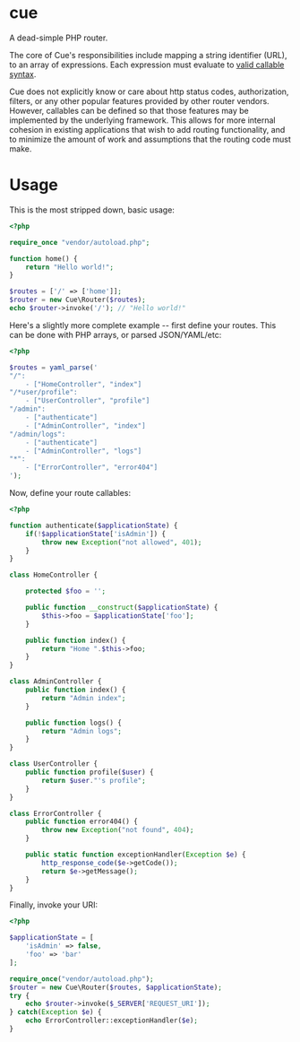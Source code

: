 cue
===

A dead-simple PHP router.

The core of Cue's responsibilities include mapping a string identifier (URL), to an array of expressions.
Each expression must evaluate to [valid callable syntax](http://www.php.net/manual/en/language.types.callable.php).

Cue does not explicitly know or care about http status codes, authorization, filters, or any other popular features
provided by other router vendors. However, callables can be defined so that those features may be implemented by the
underlying framework. This allows for more internal cohesion in existing applications that wish to add routing
functionality, and to minimize the amount of work and assumptions that the routing code must make.

Usage
=====

This is the most stripped down, basic usage:

```php
<?php

require_once "vendor/autoload.php";

function home() {
    return "Hello world!";
}

$routes = ['/' => ['home']];
$router = new Cue\Router($routes);
echo $router->invoke('/'); // "Hello world!"
```

Here's a slightly more complete example -- first define your routes. This can be done with PHP arrays, or parsed JSON/YAML/etc:

```php
<?php

$routes = yaml_parse('
"/":
    - ["HomeController", "index"]
"/*user/profile":
    - ["UserController", "profile"]
"/admin":
    - ["authenticate"]
    - ["AdminController", "index"]
"/admin/logs":
    - ["authenticate"]
    - ["AdminController", "logs"]
"*":
    - ["ErrorController", "error404"]
');
```

Now, define your route callables:

```php
<?php

function authenticate($applicationState) {
    if(!$applicationState['isAdmin']) {
        throw new Exception("not allowed", 401);
    }
}

class HomeController {

    protected $foo = '';

    public function __construct($applicationState) {
        $this->foo = $applicationState['foo'];
    }

    public function index() {
        return "Home ".$this->foo;
    }
}

class AdminController {
    public function index() {
        return "Admin index";
    }

    public function logs() {
        return "Admin logs";
    }
}

class UserController {
    public function profile($user) {
        return $user."'s profile";
    }
}

class ErrorController {
    public function error404() {
        throw new Exception("not found", 404);
    }

    public static function exceptionHandler(Exception $e) {
        http_response_code($e->getCode());
        return $e->getMessage();
    }
}
```

Finally, invoke your URI:

```php
<?php

$applicationState = [
    'isAdmin' => false,
    'foo' => 'bar'
];

require_once("vendor/autoload.php");
$router = new Cue\Router($routes, $applicationState);
try {
    echo $router->invoke($_SERVER['REQUEST_URI']);
} catch(Exception $e) {
    echo ErrorController::exceptionHandler($e);
}
```
